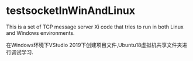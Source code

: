 # testsocketInWinAndLinux
This is a set of TCP message server Xi code that tries to run in both Linux and Windows environments.

在Windows环境下VStudio 2019下创建项目文件,Ubuntu18虚拟机共享文件夹进行调试学习.